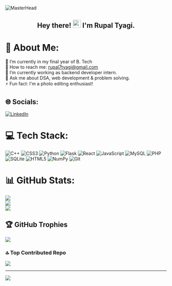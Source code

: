 
![MasterHead](https://i.pinimg.com/originals/cb/99/bc/cb99bc9de2a41527de5a7249c8564176.jpg)

<h2 align="center">Hey there! <img src="https://gifdb.com/images/high/cute-wave-emoji-hand-59s88kk0zj3xho40.gif" style="height:25px;" height="25"/> I'm Rupal Tyagi.</h2>


# 💫 About Me:
🔭 I’m currently in my final year of B. Tech<br>🤝 How to reach me: rupal7tyagi@gmail.com<br>🌱 I’m currently working as backend developer intern. <br>💬 Ask me about DSA, web development & problem solving.<br>⚡ Fun fact: I'm a photo editing enthusiast!


## 🌐 Socials:
[![LinkedIn](https://img.shields.io/badge/LinkedIn-%230077B5.svg?logo=linkedin&logoColor=white)](https://linkedin.com/in/https://www.linkedin.com/in/rupal-tyagi-6a1a41236/) 


# 💻 Tech Stack:
![C++](https://img.shields.io/badge/c++-%2300599C.svg?style=flat&logo=c%2B%2B&logoColor=white) ![CSS3](https://img.shields.io/badge/css3-%231572B6.svg?style=flat&logo=css3&logoColor=white) ![Python](https://img.shields.io/badge/python-3670A0?style=flat&logo=python&logoColor=ffdd54) ![Flask](https://img.shields.io/badge/flask-%23000.svg?style=flat&logo=flask&logoColor=white) ![React](https://img.shields.io/badge/react-%2320232a.svg?style=flat&logo=react&logoColor=%2361DAFB) ![JavaScript](https://img.shields.io/badge/javascript-%23323330.svg?style=flat&logo=javascript&logoColor=%23F7DF1E) ![MySQL](https://img.shields.io/badge/mysql-4479A1.svg?style=flat&logo=mysql&logoColor=white) ![PHP](https://img.shields.io/badge/php-%23777BB4.svg?style=flat&logo=php&logoColor=white) ![SQLite](https://img.shields.io/badge/sqlite-%2307405e.svg?style=flat&logo=sqlite&logoColor=white) ![HTML5](https://img.shields.io/badge/html5-%23E34F26.svg?style=flat&logo=html5&logoColor=white) ![NumPy](https://img.shields.io/badge/numpy-%23013243.svg?style=flat&logo=numpy&logoColor=white) ![Git](https://img.shields.io/badge/git-%23F05033.svg?style=flat&logo=git&logoColor=white)


# 📊 GitHub Stats:
![](https://github-readme-stats.vercel.app/api?username=rupaltyagi&theme=dracula&hide_border=true&include_all_commits=false&count_private=false)<br/>
![](https://github-readme-streak-stats.herokuapp.com/?user=rupaltyagi&theme=dracula&hide_border=true)<br/>
![](https://github-readme-stats.vercel.app/api/top-langs/?username=rupaltyagi&theme=dracula&hide_border=true&include_all_commits=false&count_private=false&layout=compact)


## 🏆 GitHub Trophies
![](https://github-profile-trophy.vercel.app/?username=rupaltyagi&theme=dracula&no-frame=true&no-bg=false&margin-w=4)


### 🔝 Top Contributed Repo
![](https://github-contributor-stats.vercel.app/api?username=rupaltyagi&limit=5&theme=dracula&combine_all_yearly_contributions=true)

---
[![](https://visitcount.itsvg.in/api?id=rupaltyagi&icon=10&color=11)](https://visitcount.itsvg.in)

<!-- Proudly created with GPRM ( https://gprm.itsvg.in ) -->

